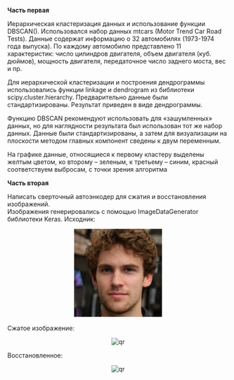 <b>Часть первая</b>  

Иерархическая кластеризация данных и использование функции DBSCAN().
Использовался набор данных mtcars (Motor Trend Car Road Tests). Данные содержат информацию о 32 автомобилях (1973-1974 года выпуска). По каждому автомобилю 
представлено 11 характеристик: число цилиндров двигателя, объем двигателя (куб. дюймов), мощность двигателя, передаточное число заднего моста, вес и пр.

Для иерархической кластеризации и построения дендрограммы использовались функции linkage и dendrogram из библиотеки scipy.cluster.hierarchy. Предварительно данные были 
стандартизированы. Результат приведен в виде дендрограммы.

Функцию DBSCAN рекомендуют использовать для «зашумленных» данных, но для наглядности результата был использован тот же набор данных. Данные были стандартизированы, 
а затем для визуализации на плоскости методом главных компонент сведены к двум переменным.

На графике данные, относящиеся к первому кластеру выделены желтым цветом, ко второму – зеленым, к третьему – синим, красный соответствуем выбросам, с точки зрения алгоритма

<b>Часть вторая</b>  

Написать сверточный автоэнкодер для сжатия и восстановления изображений.  
Изображения генерировались с помощью ImageDataGenerator библиотеки Keras.
Исходник:
<p align="center">
 <img width="200px" src="p5.jpeg" alt="qr"/>
</p>
Сжатое изображение:
<p align="center">
 <img width="100px" src="x.jpeg" alt="qr"/>
</p>
Восстановленное:
<p align="center">
 <img width="200px" src="pred(1).jpg" alt="qr"/>
</p>
